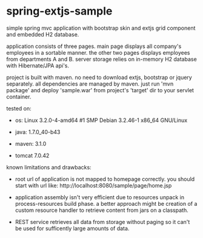 spring-extjs-sample
===================

simple spring mvc application with bootstrap skin and extjs grid component and embedded H2 database.

application consists of three pages.
main page displays all company's employees in a sortable manner.
the other two pages displays employees from departments A and B.
server storage relies on in-memory H2 database with Hibernate/JPA api's.

project is built with maven.
no need to download extjs, bootstrap or jquery separately. all dependencies are managed by maven.
just run 'mvn package' and deploy 'sample.war' from project's 'target' dir to your servlet container. 



tested on:

- os: Linux 3.2.0-4-amd64 #1 SMP Debian 3.2.46-1 x86_64 GNU/Linux

- java: 1.7.0_40-b43

- maven: 3.1.0

- tomcat 7.0.42



known limitations and drawbacks:

- root url of application is not mapped to homepage correctly. you should start with url like: http://localhost:8080/sample/page/home.jsp

- application assembly isn't very efficient due to resources unpack in process-resources build phase. a better approach might be creation of a custom resource handler to retrieve content from jars on a classpath.

- REST service retrieves all data from storage without paging so it can't be used for sufficently large amounts of data.
